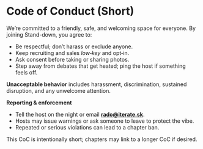 # Code of Conduct (Short)

We’re committed to a friendly, safe, and welcoming space for everyone. By joining Stand-down, you agree to:

- Be respectful; don’t harass or exclude anyone.
- Keep recruiting and sales *low‑key* and opt‑in.
- Ask consent before taking or sharing photos.
- Step away from debates that get heated; ping the host if something feels off.

**Unacceptable behavior** includes harassment, discrimination, sustained disruption, and any unwelcome attention.

**Reporting & enforcement**
- Tell the host on the night or email **<rado@iterate.sk>**.
- Hosts may issue warnings or ask someone to leave to protect the vibe.
- Repeated or serious violations can lead to a chapter ban.

This CoC is intentionally short; chapters may link to a longer CoC if desired.
